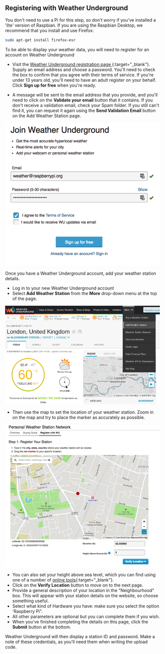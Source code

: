 ## Registering with Weather Underground

You don't need to use a Pi for this step, so don't worry if you've installed a 'lite' version of Raspbian.  If you are using the Raspbian Desktop, we recommend that you install and use Firefox:

```bash
sudo apt-get install firefox-esr

```

To be able to display your weather data, you will need to register for an account on Weather Underground

- Visit the [Weather Underground registration page ](https://www.wunderground.com/signup){:target="_blank"}. Supply an email address and choose a password.  You'll need to check the box to confirm that you agree with their terms of service.  If you're under 13 years old, you'll need to have an adult register on your behalf.  Click **Sign up for free** when you're ready.

- A  message will be sent to the email address that you provide, and you'll need to click on the **Validate your email** button that it contains. If you don't receive a validation email, check your Spam folder. If you still can't find it, you can request it again using the **Send Validation Email** button on the Add Weather Station page.

![](images/image1.png)

Once you have a Weather Underground account, add your weather station details.

- Log in to your new Weather Underground account
- Select **Add Weather Station** from the **More** drop-down menu at the top of the page.

![](images/image6.png)

- Then use the map to set the location of your weather station. Zoom in on the map and try to place the marker as accurately as possible.

![](images/image7.png)

- You can also set your height above sea level, which you can find using one of a number of [online tools](https://www.freemaptools.com/elevation-finder.htm){:target="_blank"}.
- Click on the **Verify Location** button to move on to the next page.
- Provide a general description of your location in the "Neighbourhood" box. This will appear with your station details on the website, so choose something useful.
- Select what kind of Hardware you have: make sure you select the option 'Raspberry Pi".
- All other parameters are optional but you can complete them if you wish.
- When you've finished completing the details on this page, click the **Submit** button at the bottom.

Weather Underground will then display a station ID and password. Make a note of these credentials, as you'll need them when writing the upload code.
